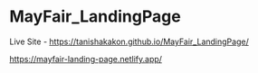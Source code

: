 # MayFair_LandingPage
Live Site - https://tanishakakon.github.io/MayFair_LandingPage/ 

https://mayfair-landing-page.netlify.app/
